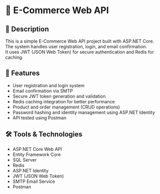 # 🛒 E-Commerce Web API

## 📖 Description  
This is a simple E-Commerce Web API project built with ASP.NET Core.  
The system handles user registration, login, and email confirmation.  
It uses JWT (JSON Web Token) for secure authentication and Redis for caching.

## 📌 Features  
- User registration and login system  
- Email confirmation via SMTP  
- Secure JWT token generation and validation  
- Redis caching integration for better performance  
- Product and order management (CRUD operations)  
- Password hashing and identity management using ASP.NET Identity  
- API tested using Postman

## 🛠️ Tools & Technologies  
- ASP.NET Core Web API  
- Entity Framework Core  
- SQL Server  
- Redis  
- ASP.NET Identity  
- JWT (JSON Web Token)  
- SMTP Email Service  
- Postman  


